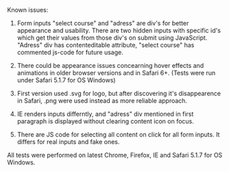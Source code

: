Known issues:

1. Form inputs "select course" and "adress" are div's for better appearance and usability. 
There are two hidden inputs with specific id's which get their values from those div's on submit using JavaScript.
"Adress" div has contenteditable attribute, "select course" has commented js-code for future usage.

2. There could be appearance issues concearning hover effects and animations in older browser versions and in 
Safari 6+. (Tests were run under Safari 5.1.7 for OS Windows)

3. First version used .svg for logo, but after discovering it's disappearence in Safari, .png were used instead as
more reliable approach.

4. IE renders inputs differntly, and "adress" div mentioned in first paragraph is displayed without clearing 
content icon on focus. 

5. There are JS code for selecting all content on click for all form inputs. It differs for real inputs and fake ones.

All tests were performed on latest Chrome, Firefox, IE and Safari 5.1.7 for OS Windows.
